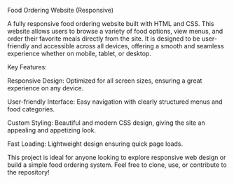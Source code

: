 Food Ordering Website (Responsive)

A fully responsive food ordering website built with HTML and CSS. This website allows users to browse a variety of food options, view menus, and order their favorite meals directly from the site. It is designed to be user-friendly and accessible across all devices, offering a smooth and seamless experience whether on mobile, tablet, or desktop.

Key Features:

Responsive Design: Optimized for all screen sizes, ensuring a great experience on any device.

User-friendly Interface: Easy navigation with clearly structured menus and food categories.

Custom Styling: Beautiful and modern CSS design, giving the site an appealing and appetizing look.

Fast Loading: Lightweight design ensuring quick page loads.

This project is ideal for anyone looking to explore responsive web design or build a simple food ordering system. Feel free to clone, use, or contribute to the repository!
